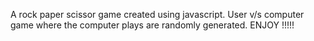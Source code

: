 A rock paper scissor game created using javascript.
User v/s computer game where the computer plays are randomly generated.
ENJOY !!!!!
